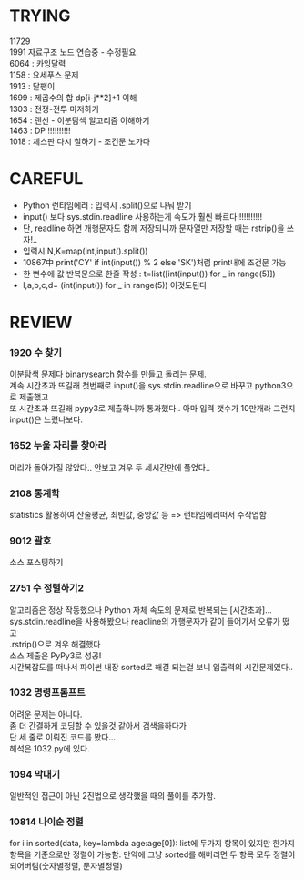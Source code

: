 # TRYING
 11729  
 1991 자료구조 노드 연습중 - 수정필요  
 6064 : 카잉달력  
 1158 : 요세푸스 문제  
 1913 : 달팽이  
 1699 : 제곱수의 합 dp[i-j**2]+1 이해  
 1303 : 전쟁-전투 마저하기  
 1654 : 랜선 - 이분탐색 알고리즘 이해하기  
 1463 : DP !!!!!!!!!!  
 1018 : 체스판 다시 칠하기 - 조건문 노가다
# CAREFUL
* Python 런타임에러 : 입력시 .split()으로 나눠 받기
* input() 보다 sys.stdin.readline 사용하는게 속도가 훨씬 빠르다!!!!!!!!!!!
* 단, readline 하면 개행문자도 함께 저장되니까 문자열만 저장할 때는 rstrip()을 쓰자!..
* 입력시 N,K=map(int,input().split())
* 10867中 print('CY' if int(input()) % 2 else 'SK')처럼 print내에 조건문 가능
* 한 변수에 값 반복문으로 한줄 작성 : t=list([int(input()) for _ in range(5)])
* l,a,b,c,d= (int(input()) for _ in range(5)) 이것도된다
# REVIEW
### 1920 수 찾기
이분탐색 문제다 binarysearch 함수를 만들고 돌리는 문제.  
계속 시간초과 뜨길래 첫번째로 input()을 sys.stdin.readline으로 바꾸고 python3으로 제출했고  
또 시간초과 뜨길래 pypy3로 제출하니까 통과했다.. 아마 입력 갯수가 10만개라 그런지 input()은 느렸나보다.
### 1652 누울 자리를 찾아라
머리가 돌아가질 않았다.. 안보고 겨우 두 세시간만에 풀었다..
### 2108 통계학
statistics 활용하여 산술평균, 최빈값, 중앙값 등 => 런타임에러떠서 수작업함
### 9012 괄호
소스 포스팅하기
### 2751 수 정렬하기2
알고리즘은 정상 작동했으나 Python 자체 속도의 문제로 반복되는 [시간초과]...  
sys.stdin.readline을 사용해봤으나 readline의 개행문자가 같이 들어가서 오류가 떴고  
.rstrip()으로 겨우 해결했다  
소스 제출은 PyPy3로 성공!  
시간복잡도를 떠나서 파이썬 내장 sorted로 해결 되는걸 보니 입출력의 시간문제였다..

### 1032 명령프롬프트
어려운 문제는 아니다.  
좀 더 간결하게 코딩할 수 있을것 같아서 검색을하다가  
단 세 줄로 이뤄진 코드를 봤다...  
해석은 1032.py에 있다.

### 1094 막대기
일반적인 접근이 아닌 2진법으로 생각했을 때의 풀이를 추가함.

### 10814 나이순 정렬
for i in sorted(data, key=lambda age:age[0]):
list에 두가지 항목이 있지만 한가지 항목을 기준으로만 정렬이 가능함.
만약에 그냥 sorted를 해버리면 두 항목 모두 정렬이 되어버림(숫자별정렬, 문자별정렬)